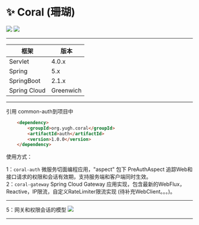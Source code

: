 # :sparkles: Coral (珊瑚)

![](https://img.shields.io/badge/build-success-green.svg) ![](https://img.shields.io/github/stars/yugenhai108/framework-applications) 

------



| 框架         | 版本      |
| ------------ | --------- |
| Servlet      | 4.0.x     |
| Spring       | 5.x       |
| SpringBoot   | 2.1.x     |
| Spring Cloud | Greenwich |


***
引用 common-auth到项目中
```html
    <dependency>
        <groupId>org.yugh.coral</groupId>
        <artifactId>auth</artifactId>
        <version>1.0.0</version>
    </dependency>
```
使用方式：

1：`coral-auth` 微服务切面编程应用，"aspect" 包下 PreAuthAspect 追踪Web和接口请求的权限和会话有效期，支持服务端和客户端同时生效。
</br>
2：`coral-gateway` Spring Cloud Gateway 应用实现，包含最新的WebFlux，Reactive，IP限流，自定义RateLimiter限流实现 (待补充WebClient。。。)。
</br>
***
5：网关和权限会话的模型
![](https://github.com/yugenhai108/coral/blob/master/about/gateway-sso.png)
</br>
***
